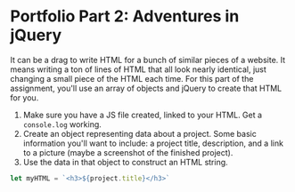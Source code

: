 # Portfolio Part 2: Adventures in jQuery

It can be a drag to write HTML for a bunch of similar pieces of a website. It means writing a ton of lines of HTML that all look nearly identical, just changing a small piece of the HTML each time. For this part of the assignment, you'll use an array of objects and jQuery to create that HTML for you.

1. Make sure you have a JS file created, linked to your HTML. Get a `console.log` working.
2. Create an object representing data about a project. Some basic information you'll want to include: a project title, description, and a link to a picture (maybe a screenshot of the finished project).
3. Use the data in that object to construct an HTML string.
```js
let myHTML = `<h3>${project.title}</h3>`
```
